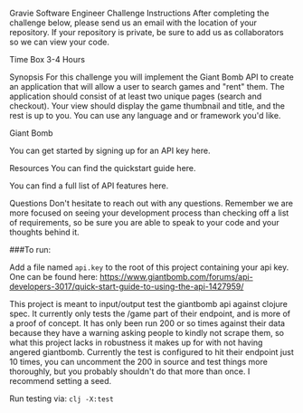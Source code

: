 Gravie Software Engineer Challenge
Instructions
After completing the challenge below, please send us an email with the location of your repository. If your repository is private, be sure to add us as collaborators so we can view your code.

Time Box
3-4 Hours

Synopsis
For this challenge you will implement the Giant Bomb API to create an application that will allow a user to search games and "rent" them. The application should consist of at least two unique pages (search and checkout). Your view should display the game thumbnail and title, and the rest is up to you. You can use any language and or framework you'd like.

Giant Bomb

You can get started by signing up for an API key here.

Resources
You can find the quickstart guide here.

You can find a full list of API features here.

Questions
Don't hesitate to reach out with any questions. Remember we are more focused on seeing your development process than checking off a list of requirements, so be sure you are able to speak to your code and your thoughts behind it.





###To run:

Add a file named `api.key` to the root of this project containing your api key. One can be found here:
https://www.giantbomb.com/forums/api-developers-3017/quick-start-guide-to-using-the-api-1427959/

This project is meant to input/output test the giantbomb api against clojure spec. It currently only
tests the /game part of their endpoint, and is more of a proof of concept. It has only been run 200
or so times against their data because they have a warning asking people to kindly not scrape them,
so what this project lacks in robustness it makes up for with not having angered giantbomb. Currently
the test is configured to hit their endpoint just 10 times, you can uncomment the 200 in source and 
test things more thoroughly, but you probably shouldn't do that more than once. I recommend setting a
seed. 

Run testing via: `clj -X:test`
